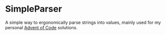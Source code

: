 # SimpleParser

A simple way to ergonomically parse strings into values, mainly used for my personal [Advent of Code](https://adventofcode.com) solutions.

